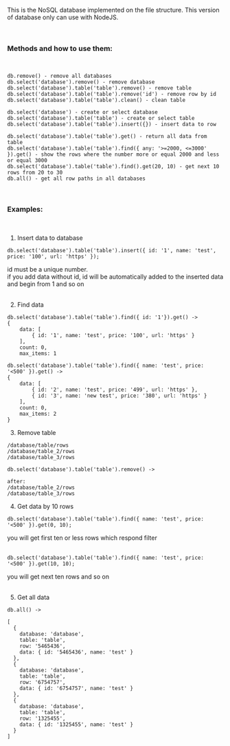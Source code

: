 This is the NoSQL database implemented on the file structure. This version of database only can use with NodeJS.

<br>

### Methods and how to use them:
<br>

```
db.remove() - remove all databases
db.select('database').remove() - remove database
db.select('database').table('table').remove() - remove table
db.select('database').table('table').remove('id') - remove row by id
db.select('database').table('table').clean() - clean table
```
```
db.select('database') - create or select database
db.select('database').table('table') - create or select table
db.select('database').table('table').insert({}) - insert data to row
```
```
db.select('database').table('table').get() - return all data from table
db.select('database').table('table').find({ any: '>=2000, <=3000' }).get() - show the rows where the number more or equal 2000 and less or equal 3000
db.select('database').table('table').find().get(20, 10) - get next 10 rows from 20 to 30
db.all() - get all row paths in all databases
```

<br>

### Examples:
<br>

1. Insert data to database
```
db.select('database').table('table').insert({ id: '1', name: 'test', price: '100', url: 'https' });
```
id must be a unique number.\
if you add data without id, id will be automatically added to the inserted data and begin from 1 and so on
<br><br>

2. Find data
```
db.select('database').table('table').find({ id: '1'}).get() ->
{
    data: [
        { id: '1', name: 'test', price: '100', url: 'https' }
    ],
    count: 0,
    max_items: 1
```
```
db.select('database').table('table').find({ name: 'test', price: '<500' }).get() ->
{
    data: [
        { id: '2', name: 'test', price: '499', url: 'https' },
        { id: '3', name: 'new test', price: '380', url: 'https' }
    ],
    count: 0,
    max_items: 2
}
```
3. Remove table
```
/database/table/rows
/database/table_2/rows
/database/table_3/rows

db.select('database').table('table').remove() ->

after:
/database/table_2/rows
/database/table_3/rows
```
4. Get data by 10 rows
```
db.select('database').table('table').find({ name: 'test', price: '<500' }).get(0, 10);
```
you will get first ten or less rows which respond filter
<br><br>

```
db.select('database').table('table').find({ name: 'test', price: '<500' }).get(10, 10);
```
you will get next ten rows and so on
<br><br>

5. Get all data
```
db.all() ->

[
  {
    database: 'database',
    table: 'table',
    row: '5465436',
    data: { id: '5465436', name: 'test' }
  },
  {
    database: 'database',
    table: 'table',
    row: '6754757',
    data: { id: '6754757', name: 'test' }
  },
  {
    database: 'database',
    table: 'table',
    row: '1325455',
    data: { id: '1325455', name: 'test' }
  }
]
```
